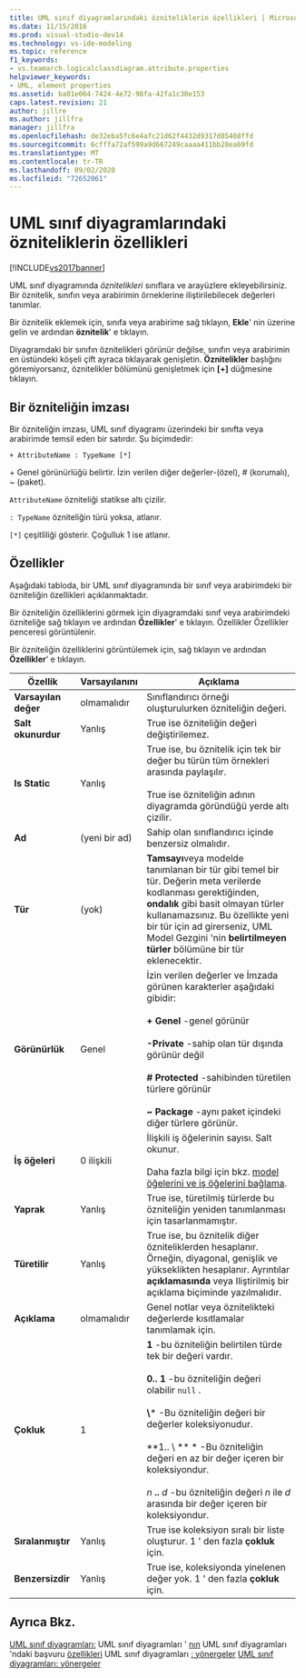 ```yaml
---
title: UML sınıf diyagramlarındaki özniteliklerin özellikleri | Microsoft Docs
ms.date: 11/15/2016
ms.prod: visual-studio-dev14
ms.technology: vs-ide-modeling
ms.topic: reference
f1_keywords:
- vs.teamarch.logicalclassdiagram.attribute.properties
helpviewer_keywords:
- UML, element properties
ms.assetid: ba01e064-7424-4e72-98fa-42fa1c30e153
caps.latest.revision: 21
author: jillre
ms.author: jillfra
manager: jillfra
ms.openlocfilehash: de32eba5fc6e4afc21d62f4432d9317d85408ffd
ms.sourcegitcommit: 6cfffa72af599a9d667249caaaa411bb28ea69fd
ms.translationtype: MT
ms.contentlocale: tr-TR
ms.lasthandoff: 09/02/2020
ms.locfileid: "72652061"
---
```

# <a name="properties-of-attributes-on-uml-class-diagrams"></a>UML sınıf diyagramlarındaki özniteliklerin özellikleri
[!INCLUDE[vs2017banner](../includes/vs2017banner.md)]

UML sınıf diyagramında *öznitelikleri* sınıflara ve arayüzlere ekleyebilirsiniz. Bir öznitelik, sınıfın veya arabirimin örneklerine iliştirilebilecek değerleri tanımlar.

 Bir öznitelik eklemek için, sınıfa veya arabirime sağ tıklayın, **Ekle**' nin üzerine gelin ve ardından **öznitelik**' e tıklayın.

 Diyagramdaki bir sınıfın öznitelikleri görünür değilse, sınıfın veya arabirimin en üstündeki köşeli çift ayraca tıklayarak genişletin. **Öznitelikler** başlığını göremiyorsanız, öznitelikler bölümünü genişletmek için **[+]** düğmesine tıklayın.

## <a name="signature-of-an-attribute"></a>Bir özniteliğin imzası
 Bir özniteliğin imzası, UML sınıf diyagramı üzerindeki bir sınıfta veya arabirimde temsil eden bir satırdır. Şu biçimdedir:

```
+ AttributeName : TypeName [*]
```

 \+ Genel görünürlüğü belirtir. İzin verilen diğer değerler-(özel), # (korumalı), ~ (paket).

 `AttributeName` özniteliği statikse altı çizilir.

 `: TypeName` özniteliğin türü yoksa, atlanır.

 `[*]` çeşitliliği gösterir. Çoğulluk 1 ise atlanır.

## <a name="properties"></a>Özellikler
 Aşağıdaki tabloda, bir UML sınıf diyagramında bir sınıf veya arabirimdeki bir özniteliğin özellikleri açıklanmaktadır.

 Bir özniteliğin özelliklerini görmek için diyagramdaki sınıf veya arabirimdeki özniteliğe sağ tıklayın ve ardından **Özellikler**' e tıklayın. Özellikler Özellikler penceresi görüntülenir.

 Bir özniteliğin özelliklerini görüntülemek için, sağ tıklayın ve ardından **Özellikler**' e tıklayın.

|   **Özellik**    | **Varsayılanını**  |                                                                                                                                                                                                         Açıklama                                                                                                                                                                                                          |
|-------------------|--------------|------------------------------------------------------------------------------------------------------------------------------------------------------------------------------------------------------------------------------------------------------------------------------------------------------------------------------------------------------------------------------------------------------------------------------|
| **Varsayılan değer** |   olmamalıdır    |                                                                                                                                                                               Sınıflandırıcı örneği oluşturulurken özniteliğin değeri.                                                                                                                                                                                |
| **Salt okunurdur**  |    Yanlış     |                                                                                                                                                                                    True ise özniteliğin değeri değiştirilemez.                                                                                                                                                                                    |
|   **Is Static**   |    Yanlış     |                                                                                                                    True ise, bu öznitelik için tek bir değer bu türün tüm örnekleri arasında paylaşılır.<br /><br /> True ise özniteliğin adının diyagramda göründüğü yerde altı çizilir.                                                                                                                    |
|     **Ad**      | (yeni bir ad) |                                                                                                                                                                                        Sahip olan sınıflandırıcı içinde benzersiz olmalıdır.                                                                                                                                                                                        |
|     **Tür**      |    (yok)    |                                                **Tamsayı**veya modelde tanımlanan bir tür gibi temel bir tür. Değerin meta verilerde kodlanması gerektiğinden, **ondalık** gibi basit olmayan türler kullanamazsınız. Bu özellikte yeni bir tür için ad girerseniz, UML Model Gezgini 'nin **belirtilmeyen türler** bölümüne bir tür eklenecektir.                                                 |
|  **Görünürlük**   |    Genel    |                                     İzin verilen değerler ve İmzada görünen karakterler aşağıdaki gibidir:<br /><br /> **+ Genel** -genel görünür<br /><br /> **-Private** -sahip olan tür dışında görünür değil<br /><br /> **# Protected** -sahibinden türetilen türlere görünür<br /><br /> **~ Package** -aynı paket içindeki diğer türlere görünür.                                      |
|  **İş öğeleri**   | 0 ilişkili |                                                                                                                          İlişkili iş öğelerinin sayısı. Salt okunur.<br /><br /> Daha fazla bilgi için bkz. [model öğelerini ve iş öğelerini bağlama](../modeling/link-model-elements-and-work-items.md).                                                                                                                           |
|    **Yaprak**    |    Yanlış     |                                                                                                                                                                    True ise, türetilmiş türlerde bu özniteliğin yeniden tanımlanması için tasarlanmamıştır.                                                                                                                                                                     |
|  **Türetilir**   |    Yanlış     |                                                                                                              True ise, bu öznitelik diğer özniteliklerden hesaplanır. Örneğin, diyagonal, genişlik ve yükseklikten hesaplanır. Ayrıntılar **açıklamasında** veya Iliştirilmiş bir açıklama biçiminde yazılmalıdır.                                                                                                              |
|  **Açıklama**  |   olmamalıdır    |                                                                                                                                                                        Genel notlar veya öznitelikteki değerlerde kısıtlamalar tanımlamak için.                                                                                                                                                                        |
| **Çokluk**  |      1       | **1** -bu özniteliğin belirtilen türde tek bir değeri vardır.<br /><br /> **0.. 1** -bu özniteliğin değeri olabilir `null` .<br /><br /> **\\**\* -Bu özniteliğin değeri bir değerler koleksiyonudur.<br /><br /> **1.. \\ ** \* -Bu özniteliğin değeri en az bir değer içeren bir koleksiyondur.<br /><br /> *n* **..** *d* -bu özniteliğin değeri *n* ile *d* arasında bir değer içeren bir koleksiyondur. |
|  **Sıralanmıştır**   |    Yanlış     |                                                                                                                                                                    True ise koleksiyon sıralı bir liste oluşturur. 1 ' den fazla **çokluk** için.                                                                                                                                                                     |
|   **Benzersizdir**   |    Yanlış     |                                                                                                                                                                True ise, koleksiyonda yinelenen değer yok. 1 ' den fazla **çokluk** için.                                                                                                                                                                |

## <a name="see-also"></a>Ayrıca Bkz.
 [UML sınıf diyagramları:](../modeling/uml-class-diagrams-reference.md) UML sınıf diyagramları ' [nın](../modeling/properties-of-operations-on-uml-class-diagrams.md) UML sınıf diyagramları 'ndaki başvuru [özellikleri](../modeling/properties-of-types-on-uml-class-diagrams.md) UML sınıf diyagramları [: yönergeler](../modeling/uml-class-diagrams-guidelines.md) [UML sınıf diyagramları: yönergeler](../modeling/uml-class-diagrams-guidelines.md)
